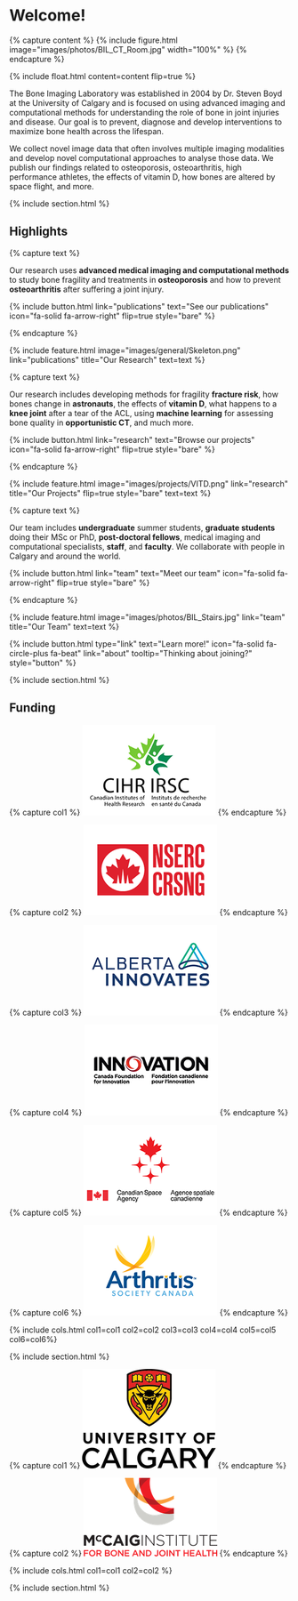 ---
---
# Welcome!

{% capture content %}
  {%
    include figure.html
    image="images/photos/BIL_CT_Room.jpg"
    width="100%"
  %}
{% endcapture %}

{%
  include float.html
  content=content
  flip=true
%}

The Bone Imaging Laboratory was established in 2004 by Dr. Steven Boyd at the University of Calgary 
and is focused on using advanced imaging and computational methods for understanding the role of bone in joint injuries and disease.
Our goal is to prevent, diagnose and develop interventions to maximize bone health across the lifespan.

We collect novel image data that often involves multiple imaging modalities and develop novel computational approaches to analyse those data.
We publish our findings related to osteoporosis, osteoarthritis, high performance athletes, the effects of vitamin D, how bones are altered 
by space flight, and more.

{% include section.html %}

## Highlights

{% capture text %}

Our research uses **advanced medical imaging and computational methods** to study bone fragility and treatments in **osteoporosis** 
and how to prevent **osteoarthritis** after suffering a joint injury.

{%
  include button.html
  link="publications"
  text="See our publications"
  icon="fa-solid fa-arrow-right"
  flip=true
  style="bare"
%}

{% endcapture %}

{%
  include feature.html
  image="images/general/Skeleton.png"
  link="publications"
  title="Our Research"
  text=text
%}

{% capture text %}

Our research includes developing methods for fragility **fracture risk**, how bones change in **astronauts**, the effects of 
**vitamin D**, what happens to a **knee joint** after a tear of the ACL, using **machine learning** for assessing bone quality in
**opportunistic CT**, and much more.

{%
  include button.html
  link="research"
  text="Browse our projects"
  icon="fa-solid fa-arrow-right"
  flip=true
  style="bare"
%}

{% endcapture %}

{%
  include feature.html
  image="images/projects/VITD.png"
  link="research"
  title="Our Projects"
  flip=true
  style="bare"
  text=text
%}

{% capture text %}

Our team includes **undergraduate** summer students, **graduate students** doing their MSc or PhD, **post-doctoral fellows**, medical imaging
and computational specialists, **staff**, and **faculty**. We collaborate with people in Calgary and around the world.


{%
  include button.html
  link="team"
  text="Meet our team"
  icon="fa-solid fa-arrow-right"
  flip=true
  style="bare"
%}

{% endcapture %}

{%
  include feature.html
  image="images/photos/BIL_Stairs.jpg"
  link="team"
  title="Our Team"
  text=text
%}

{% 
  include button.html 
  type="link"
  text="Learn more!"
  icon="fa-solid fa-circle-plus fa-beat"
  link="about"
  tooltip="Thinking about joining?"
  style="button" 
%}

{% include section.html %}

## Funding
{% capture col1 %}
<a href="https://cihr-irsc.gc.ca/e/193.html"><img src="images/logos/Funder_CIHR.png"></a> <!-- width="50%" link="https://cihr-irsc.gc.ca/e/193.html" %}-->
{% endcapture %}

{% capture col2 %}
<a href="https://www.nserc-crsng.gc.ca/index_eng.asp"><img src="images/logos/Funder_NSERC.png"></a> <!-- width="50%" link="https://www.nserc-crsng.gc.ca/index_eng.asp" %}-->
{% endcapture %}

{% capture col3 %}
<a href="https://albertainnovates.ca/about/who-we-are/teams/health-innovations-team/"><img src="images/logos/Funder_AI.png"></a> <!-- width="50%" link="https://albertainnovates.ca/about/who-we-are/teams/health-innovations-team/" %}-->
{% endcapture %}

{% capture col4 %}
<a href="https://www.innovation.ca"><img src="images/logos/Funder_CFI.png"></a> <!-- width="50%" link="https://www.innovation.ca" %}-->
{% endcapture %}

{% capture col5 %}
<a href="https://www.asc-csa.gc.ca/eng/"><img src="images/logos/Funder_CSA.png"></a> <!-- width="50%" link="https://www.asc-csa.gc.ca/eng/" %}-->
{% endcapture %}

{% capture col6 %}
<a href="https://arthritis.ca"><img src="images/logos/Funder_TAS.png"></a> <!-- width="50%" link="https://arthritis.ca" %}-->
{% endcapture %}

{% include cols.html col1=col1 col2=col2 col3=col3 col4=col4 col5=col5 col6=col6%}

{% include section.html %}

{% capture col1 %}
<a href="https://www.ucalgary.ca"><img src="images/logos/University_of_Calgary.png"></a>
{% endcapture %}

{% capture col2 %}
<a href="https://mccaig.ucalgary.ca"><img src="images/logos/McCaig_Institute.png"></a>
{% endcapture %}

{% include cols.html col1=col1 col2=col2 %}

{% include section.html %}
